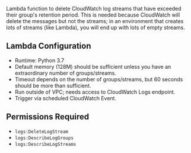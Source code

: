 Lambda function to delete CloudWatch log streams that have exceeded their group's
retention period. This is needed because CloudWatch will delete the messages but
not the streams; in an environment that creates lots of streams (like Lambda), you
will end up with lots of empty streams.

## Lambda Configuration

* Runtime: Python 3.7
* Default memory (128M) should be sufficient unless you have an extraordinary
  number of groups/streams.
* Timeout depends on the number of groups/streams, but 60 seconds should be
  more than sufficient.
* Run outside of VPC; needs access to CloudWatch Logs endpoint.
* Trigger via scheduled CloudWatch Event.

## Permissions Required

* `logs:DeleteLogStream`
* `logs:DescribeLogGroups`
* `logs:DescribeLogStreams`
